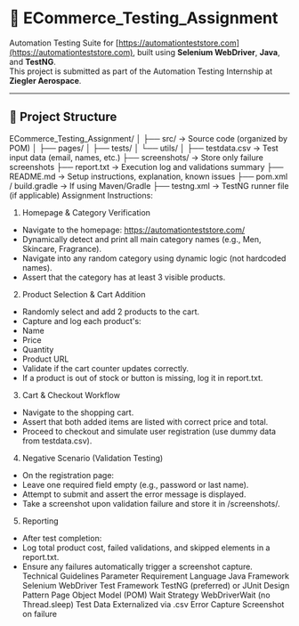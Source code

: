 # 🛒 ECommerce_Testing_Assignment

Automation Testing Suite for [https://automationteststore.com](https://automationteststore.com), built using **Selenium WebDriver**, **Java**, and **TestNG**.  
This project is submitted as part of the Automation Testing Internship at **Ziegler Aerospace**.

---

## 📁 Project Structure

ECommerce_Testing_Assignment/
│
├── src/ → Source code (organized by POM)
│ ├── pages/
│ ├── tests/
│ └── utils/
│
├── testdata.csv → Test input data (email, names, etc.)
├── screenshots/ → Store only failure screenshots
├── report.txt → Execution log and validations summary
├── README.md → Setup instructions, explanation, known issues
├── pom.xml / build.gradle → If using Maven/Gradle
├── testng.xml → TestNG runner file (if applicable)
Assignment Instructions:
1. Homepage & Category Verification
- Navigate to the homepage: https://automationteststore.com/
- Dynamically detect and print all main category names (e.g., Men, Skincare, Fragrance).
- Navigate into any random category using dynamic logic (not hardcoded names).
- Assert that the category has at least 3 visible products.
2. Product Selection & Cart Addition
- Randomly select and add 2 products to the cart.
- Capture and log each product's:
 - Name
 - Price
 - Quantity
 - Product URL
- Validate if the cart counter updates correctly.
- If a product is out of stock or button is missing, log it in report.txt.
3. Cart & Checkout Workflow
- Navigate to the shopping cart.
- Assert that both added items are listed with correct price and total.
- Proceed to checkout and simulate user registration (use dummy data from testdata.csv).
4. Negative Scenario (Validation Testing)
- On the registration page:
 - Leave one required field empty (e.g., password or last name).
 - Attempt to submit and assert the error message is displayed.
 - Take a screenshot upon validation failure and store it in /screenshots/.
5. Reporting
- After test completion:
 - Log total product cost, failed validations, and skipped elements in a report.txt.
 - Ensure any failures automatically trigger a screenshot capture.
Technical Guidelines
Parameter Requirement
Language Java
Framework Selenium WebDriver
Test Framework TestNG (preferred) or JUnit
Design Pattern Page Object Model (POM)
Wait Strategy WebDriverWait (no Thread.sleep)
Test Data Externalized via .csv
Error Capture Screenshot on failure

